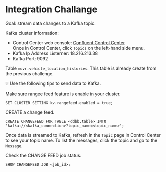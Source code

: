 # Integration Challange

Goal: stream data changes to a Kafka topic.  

Kafka cluster information:  

- Control Center web console: [Confluent Control Center](http://18.216.213.38:9021/clusters/cJ2ocmjVSFOA5y71ezdpIw/overview)  
  Once in Control Center, click `Topics` on the left-hand side menu.  
- Kafka Ip Address Listerner: 18.216.213.38  
- Kafka Port: 9092

Table `movr.vehicle_location_histories`. This table is already create from the previous challenge.  

💡 Use the following tips to send data to Kafka.  

Make sure rangee feed feature is enable in your cluster.  

```
SET CLUSTER SETTING kv.rangefeed.enabled = true;
```

CREATE a change feed.  

```
CREATE CHANGEFEED FOR TABLE <ddbb.table> INTO 'kafka://<kafka_connection>?topic_name=<topic_name>';
```
Once data is streamed to Kafka, refresh in the `Topic` page in Control Center to see your topic name. To list the messages, click the topic and go to the `Message`.

Check the CHANGE FEED job status.  

```
SHOW CHANGEFEED JOB <job_id>;
```

